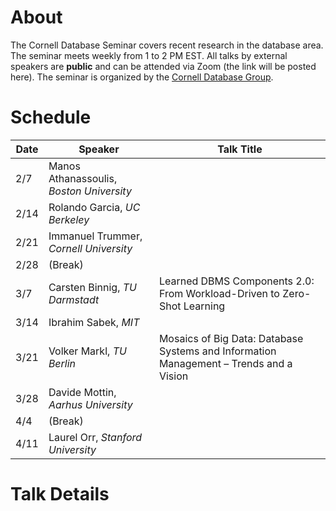 # About

The Cornell Database Seminar covers recent research in the database area. The seminar meets weekly from 1 to 2 PM EST. All talks by external speakers are **public** and can be attended via Zoom (the link will be posted here). The seminar is organized by the [Cornell Database Group](https://itrummer.github.io/dbgrouphp/).

# Schedule

|Date|Speaker|Talk Title|
|---|----- | ------- |
|2/7|Manos Athanassoulis, _Boston University_ |
|2/14|Rolando Garcia, _UC Berkeley_ |
|2/21| Immanuel Trummer, _Cornell University_| |
|2/28| (Break) | |
|3/7|Carsten Binnig, _TU Darmstadt_ | Learned DBMS Components 2.0: From Workload-Driven to Zero-Shot Learning|
|3/14|Ibrahim Sabek, _MIT_ | |
|3/21|Volker Markl, _TU Berlin_ | Mosaics of Big Data: Database Systems and Information Management – Trends and a Vision|
|3/28|Davide Mottin, _Aarhus University_ | |
|4/4|(Break)| |
|4/11|Laurel Orr, _Stanford University_ | |

# Talk Details
